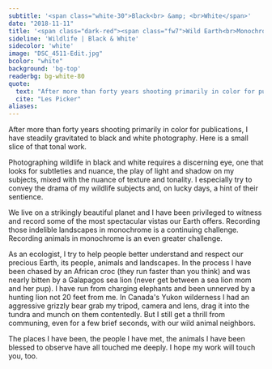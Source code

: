 ```yaml
---
subtitle: '<span class="white-30">Black<br> &amp; <br>White</span>'
date: "2018-11-11"
title: '<span class="dark-red"><span class="fw7">Wild Earth<br>Monochrome</span></span>'
sideline: 'Wildlife | Black & White'
sidecolor: 'white'
image: "DSC_4511-Edit.jpg"
bcolor: "white"
background: 'bg-top'
readerbg: bg-white-80
quote:
  text: "After more than forty years shooting primarily in color for publications, I have steadily gravitated to black and white photography. Here is a small slice of that tonal work."
  cite: "Les Picker"
aliases:
---
```

After more than forty years shooting primarily in color for publications, I have steadily gravitated to black and white photography. Here is a small slice of that tonal work. 

Photographing wildlife in black and white requires a discerning eye, one that looks for subtleties and nuance, the play of light and shadow on my subjects, mixed with the nuance of texture and tonality. I especially try to convey the drama of my wildlife subjects and, on lucky days, a hint of their sentience. 

We live on a strikingly beautiful planet and I have been privileged to witness and record some of the most spectacular vistas our Earth offers. Recording those indelible landscapes in monochrome is a continuing challenge. Recording animals in monochrome is an even greater challenge. 

As an  ecologist, I try to help people better understand and respect our precious Earth, its people, animals and landscapes. In the process I have been chased by an African croc (they run faster than you think) and was nearly bitten by a Galapagos sea lion (never get between a sea lion mom and her pup). I have run from charging elephants and been unnerved by a hunting lion not 20 feet from me. In Canada's Yukon wilderness I had an aggressive grizzly bear grab my tripod, camera and lens, drag it into the tundra and munch on them contentedly. But I still get a thrill from communing, even for a few brief seconds, with our wild animal neighbors. 

The places I have been, the people I have met, the animals I have been blessed to observe have all touched me deeply. I hope my work will touch you, too. 